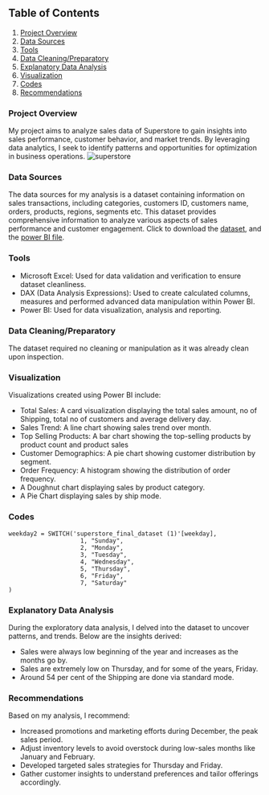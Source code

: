 
## Table of Contents

1. [Project Overview](#project-overview)
2. [Data Sources](#data-sources)
3. [Tools](#tools)
4. [Data Cleaning/Preparatory](#data-cleaningpreparatory)
5. [Explanatory Data Analysis](#explanatory-data-analysis)
6. [Visualization](#visualization)
7. [Codes](#codes)
8. [Recommendations](#recommendations)

### Project Overview<a name="project-overview"></a>
My project aims to analyze sales data of Superstore to gain insights into sales performance, customer behavior, and market trends. By leveraging data analytics, I seek to identify patterns and opportunities for optimization in business operations.
![superstore](https://github.com/zinnydigits/superstore/assets/53875635/b9c87afa-a76c-495e-bbec-d8bccdb9ab57)

### Data Sources<a name="data-sources"></a>
The data sources for my analysis is a dataset containing information on sales transactions, including categories, customers ID, customers name, orders, products, regions, segments etc. This dataset provides comprehensive information to analyze various aspects of sales performance and customer engagement.
Click to download the [dataset](https://github.com/zinnydigits/superstore/blob/main/superstore_final_dataset%20(1).csv), and the [power BI file](https://github.com/zinnydigits/superstore/blob/main/superstore.pbix).

### Tools<a name="tools"></a>
- Microsoft Excel: Used for data validation and verification to ensure dataset cleanliness.
- DAX (Data Analysis Expressions): Used to create calculated columns, measures and performed advanced data manipulation within Power BI.
- Power BI: Used for data visualization, analysis and reporting.

### Data Cleaning/Preparatory<a name="data-cleaningpreparatory"></a>
The dataset required no cleaning or manipulation as it was already clean upon inspection.

### Visualization<a name="visualization"></a>
Visualizations created using Power BI include:
- Total Sales: A card visualization displaying the total sales amount, no of Shipping, total no of customers and average delivery day.
- Sales Trend: A line chart showing sales trend over month.
- Top Selling Products: A bar chart showing the top-selling products by product count and product sales
- Customer Demographics: A pie chart showing customer distribution by segment.
- Order Frequency: A histogram showing the distribution of order frequency.
- A Doughnut chart displaying sales by product category.
- A Pie Chart displaying sales by ship mode.

### Codes<a name="codes"></a>
```
weekday2 = SWITCH('superstore_final_dataset (1)'[weekday], 
                    1, "Sunday", 
                    2, "Monday",
                    3, "Tuesday",
                    4, "Wednesday",
                    5, "Thursday",
                    6, "Friday",
                    7, "Saturday"
)
```

### Explanatory Data Analysis<a name="explanatory-data-analysis"></a>
During the exploratory data analysis, I delved into the dataset to uncover patterns, and trends. 
Below are the insights derived:
- Sales were always low beginning of the year and increases as the months go by.
- Sales are extremely low on Thursday, and for some of the years, Friday.
- Around 54 per cent of the Shipping are done via standard mode.

### Recommendations<a name="recommendations"></a>
Based on my analysis, I recommend:
- Increased promotions and marketing efforts during December, the peak sales period.
- Adjust inventory levels to avoid overstock during low-sales months like January and February.
- Developed targeted sales strategies for Thursday and Friday.
- Gather customer insights to understand preferences and tailor offerings accordingly.
